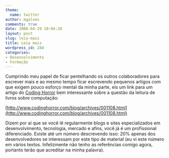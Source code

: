 ```yaml
---
theme:
  name: twitter
author: mgalves
comments: true
date: 2008-04-29 10:04:20
layout: post
slug: leia-mais
title: Leia mais
wordpress_id: 284
categories:
- Desenvolvimento
- Formação
---
```


Cumprindo meu papel de ficar pentelhando os outros colaboradores para escrever mais e ao mesmo tempo ficar escrevendo pequenos artigos com que exigem pouco esforço mental da minha parte, eis um link para um artigo do [Coding Horror](http://www.codinghorror.com/) bem interessante sobre a questão da leitura de livros sobre computação:

[http://www.codinghorror.com/blog/archives/001108.html](http://www.codinghorror.com/blog/archives/001108.html)

Dizem por aí  que se você lê regularmente blogs e sites especializados em desenvolvimento, tecnologia, mercado e afins, você já é um profissional diferenciado.  Existe até um número descrevendo isso: 20% apenas dos desenvolvedores se interessam por este tipo de material (eu vi este número em vários textos. Infelizmente não tenho as referências comigo agora, portanto terão que acreditar na minha palavra).
